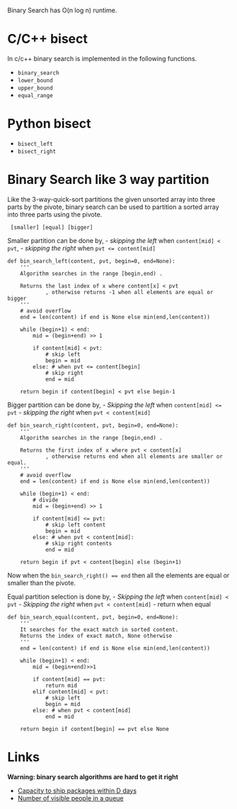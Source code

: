 
Binary Search has O(n log n) runtime.

C/C++ bisect
=============

In c/c++ binary search is implemented in the following functions.

- `binary_search`
- `lower_bound`
- `upper_bound`
- `equal_range`

Python bisect
=============

- `bisect_left`
- `bisect_right`

Binary Search like 3 way partition
===================================


Like the 3-way-quick-sort partitions the given unsorted array into three parts by the pivote,
binary search can be used to partition a sorted array into three parts using the pivote.

```
 [smaller] [equal] [bigger]
```

Smaller partition can be done by,
    - *skipping the left* when `content[mid] < pvt`,
    - *skipping the right* when `pvt <= content[mid]`

```
def bin_search_left(content, pvt, begin=0, end=None):
    '''
    Algorithm searches in the range [begin,end) .

    Returns the last index of x where content[x] < pvt
            , otherwise returns -1 when all elements are equal or bigger
    '''
    # avoid overflow
    end = len(content) if end is None else min(end,len(content))

    while (begin+1) < end:
        mid = (begin+end) >> 1

        if content[mid] < pvt:
            # skip left
            begin = mid
        else: # when pvt <= content[begin]
            # skip right
            end = mid

    return begin if content[begin] < pvt else begin-1
```

Bigger partition can be done by,
    - *Skipping the left* when `content[mid] <= pvt`
    - *skipping the right* when `pvt < content[mid]`

```
def bin_search_right(content, pvt, begin=0, end=None):
    '''
    Algorithm searches in the range [begin,end) .

    Returns the first index of x where pvt < content[x]
            , otherwise returns end when all elements are smaller or equal.
    '''
    # avoid overflow
    end = len(content) if end is None else min(end,len(content))

    while (begin+1) < end:
        # divide
        mid = (begin+end) >> 1

        if content[mid] <= pvt:
            # skip left content
            begin = mid
        else: # when pvt < content[mid]:
            # skip right contents
            end = mid
 
    return begin if pvt < content[begin] else (begin+1)
```

Now when the `bin_search_right() == end` then all the elements are equal or smaller than the pivote.


Equal partition selection is done by,
    - *Skipping the left* when `content[mid] < pvt`
    - *Skipping the right* when `pvt < content[mid]`
    - return when equal

```
def bin_search_equal(content, pvt, begin=0, end=None):
    '''
    It searches for the exact match in sorted content.
    Returns the index of exact match, None otherwise
    '''
    end = len(content) if end is None else min(end,len(content))

    while (begin+1) < end:
        mid = (begin+end)>>1

        if content[mid] == pvt:
            return mid
        elif content[mid] < pvt:
            # skip left
            begin = mid
        else: # when pvt < content[mid]
            end = mid
    
    return begin if content[begin] == pvt else None
```

Links
======

**Warning: binary search algorithms are hard to get it right**

- [Capacity to ship packages within D days](https://leetcode.com/problems/capacity-to-ship-packages-within-d-days/submissions/)
- [Number of visible people in a queue](https://leetcode.com/problems/number-of-visible-people-in-a-queue/)

